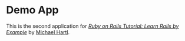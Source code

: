 # Demo App

This is the second application for
[*Ruby on Rails Tutorial: Learn Rails by Example*](http://railstutorial.org/) 
by [Michael Hartl](http://michaelhartl.com/).

